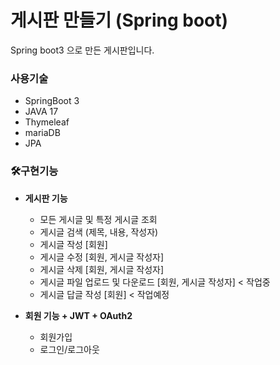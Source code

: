 게시판 만들기 (Spring boot)
=


Spring boot3 으로 만든 게시판입니다.

### 사용기술
  - SpringBoot 3
  - JAVA 17
  - Thymeleaf
  - mariaDB
  - JPA
    

    
### 🛠️구현기능

- **게시판 기능**
    - 모든 게시글 및 특정 게시글 조회
    - 게시글 검색 (제목, 내용, 작성자)
    - 게시글 작성 [회원]
    - 게시글 수정 [회원, 게시글 작성자]
    - 게시글 삭제 [회원, 게시글 작성자]
    - 게시글 파일 업로드 및 다운로드 [회원, 게시글 작성자] < 작업중
    - 게시글 답글 작성 [회원] < 작업예정


- **회원 기능 + JWT + OAuth2**
    - 회원가입
    - 로그인/로그아웃

<br>
